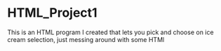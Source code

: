 # HTML_Project1

This is an HTML program I created that lets you pick and choose on ice cream selection, just messing around with some HTMl 
